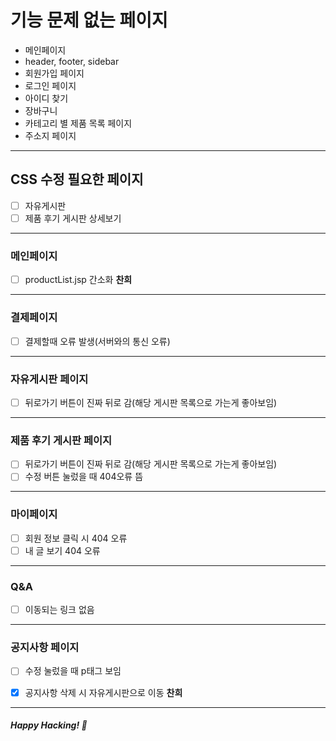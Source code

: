 # 기능 문제 없는 페이지

- 메인페이지
- header, footer, sidebar
- 회원가입 페이지
- 로그인 페이지
- 아이디 찾기
- 장바구니
- 카테고리 별 제품 목록 페이지
- 주소지 페이지

---

## CSS 수정 필요한 페이지

- [ ] 자유게시판
- [ ] 제품 후기 게시판 상세보기

---

### 메인페이지

- [ ] productList.jsp 간소화 **찬희**

---

### 결제페이지

- [ ] 결제할때 오류 발생(서버와의 통신 오류)

---

### 자유게시판 페이지

- [ ] 뒤로가기 버튼이 진짜 뒤로 감(해당 게시판 목록으로 가는게 좋아보임)

---

### 제품 후기 게시판 페이지

- [ ] 뒤로가기 버튼이 진짜 뒤로 감(해당 게시판 목록으로 가는게 좋아보임)
- [ ] 수정 버튼 눌렀을 때 404오류 뜸

---

### 마이페이지

- [ ] 회원 정보 클릭 시 404 오류
- [ ] 내 글 보기 404 오류

---

### Q&A

- [ ] 이동되는 링크 없음

---

### 공지사항 페이지

- [ ] 수정 눌렀을 때 p태그 보임

- [x] 공지사항 삭제 시 자유게시판으로 이동 **찬희**

---

##### Happy Hacking! 🎉
